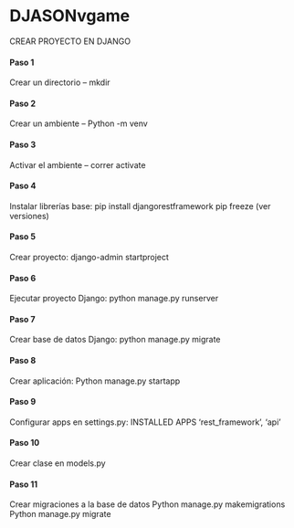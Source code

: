 # DJASONvgame
CREAR PROYECTO EN DJANGO
#### Paso 1
Crear un directorio – mkdir <nombre directorio>
#### Paso 2
Crear un ambiente – Python -m venv  <nombre del ambiente>
#### Paso 3 
Activar el ambiente – correr activate
#### Paso 4 
Instalar librerías base: 
pip install djangorestframework
pip freeze (ver versiones)
#### Paso 5
Crear proyecto: django-admin startproject <proyecto>
#### Paso 6
Ejecutar proyecto Django: 
python manage.py runserver
#### Paso 7 
Crear base de datos Django:
python manage.py migrate
#### Paso 8
Crear aplicación:
Python manage.py startapp <nombre app>
#### Paso 9
Configurar apps en settings.py:
INSTALLED APPS 
‘rest_framework’, ‘api’
#### Paso 10
Crear clase en models.py
#### Paso 11
Crear migraciones a la base de datos
Python manage.py makemigrations
Python manage.py migrate
